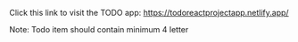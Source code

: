 Click this link to visit the TODO app: https://todoreactprojectapp.netlify.app/

Note: Todo item should contain minimum 4 letter
